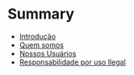 # Summary

* [Introdução](README.md)
* [Quem somos](quem-somos.md)
* [Nossos Usuários](nossos-usuarios.md)
* [Responsabilidade por uso Ilegal](responsabilidade-pelo-conteudo-e-proibicao-de-uso-ilegal.md)